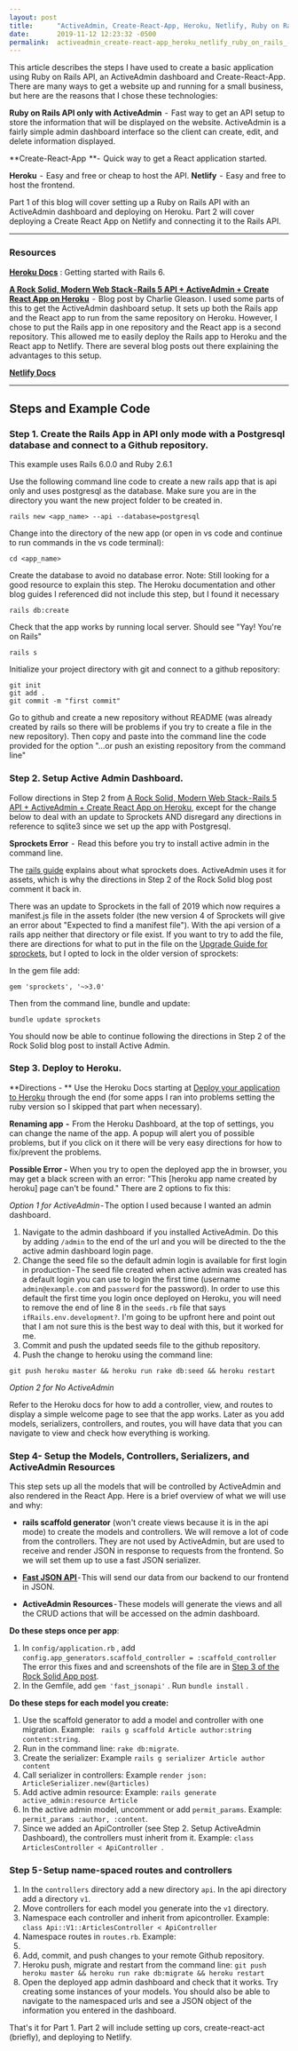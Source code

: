 ```yaml
---
layout: post
title:      "ActiveAdmin, Create-React-App, Heroku, Netlify, Ruby on Rails - Part 1"
date:       2019-11-12 12:23:32 -0500
permalink:  activeadmin_create-react-app_heroku_netlify_ruby_on_rails_-_part_1
---
```



This article describes the steps I have used to create a basic application using Ruby on Rails API, an ActiveAdmin dashboard and Create-React-App. There are many ways to get a website up and running for a small business, but here are the reasons that I chose these technologies:

**Ruby on Rails API only with ActiveAdmin**  -  Fast way to get an API setup to store the information that will be displayed on the website. ActiveAdmin is a fairly simple admin dashboard interface so the client can create, edit, and delete information displayed. 

**Create-React-App  **-  Quick way to get a React application started.

**Heroku**  -  Easy and free or cheap to host the API.
**Netlify**  -  Easy and free to host the frontend.

Part 1 of this blog will cover setting up a Ruby on Rails API with an ActiveAdmin dashboard and deploying on Heroku. 
Part 2 will cover deploying a Create React App on Netlify and connecting it to the Rails API.


---

### Resources
**[Heroku Docs](https://devcenter.heroku.com/articles/getting-started-with-rails6)** : Getting  started with Rails 6. 

**[A Rock Solid, Modern Web Stack - Rails 5 API + ActiveAdmin + Create React App on Heroku](https://blog.heroku.com/a-rock-solid-modern-web-stack)**  -  Blog post by Charlie Gleason.
I used some parts of this to get the ActiveAdmin dashboard setup. It sets up both the Rails app and the React app to run from the same repository on Heroku. However, I chose to put the Rails app in one repository and the React app is a second repository. This allowed me to easily deploy the Rails app to Heroku and the React app to Netlify. There are several blog posts out there explaining the advantages to this setup.

**[Netlify Docs ](https://docs.netlify.com/configure-builds/get-started/#basic-build-settings)**

---

## Steps and Example Code

### Step 1. Create the Rails App in API only mode with a Postgresql database and connect to a Github repository.


This example uses Rails 6.0.0 and Ruby 2.6.1 

Use the following command line code to create a new rails app that is api only and uses postgresql as the database.  Make sure you are in the directory you want the new project folder to be created in.
```
rails new <app_name> --api --database=postgresql
```

Change into the directory of the new app (or open in vs code and continue to run commands in the vs code terminal):
```
cd <app_name>
```

Create the database to avoid no database error.  Note: Still looking for a good resource to explain this step. The Heroku documentation and other blog guides I referenced did not include this step, but I found it necessary
```
rails db:create
```

Check that the app works by running local server. Should see "Yay! You're on Rails"
```
rails s
```

Initialize your project directory with git and connect to a github repository:
```
git init 
git add .
git commit -m "first commit"
```
Go to github and create a new repository without README (was already created by rails so there will be problems if you try to create a file in the new repository).  Then copy and paste into the command line the code provided for the option "...or push an existing repository from the command line"

### Step 2. Setup Active Admin Dashboard.

Follow directions in Step 2 from [A Rock Solid, Modern Web Stack - Rails 5 API + ActiveAdmin + Create React App on Heroku](https://blog.heroku.com/a-rock-solid-modern-web-stack#step-2-getting-activeadmin-working), except for the change below to deal with an update to Sprockets AND disregard any directions in reference to sqlite3 since we set up the app with Postgresql.

**Sprockets Error**  -  Read this before you try to install active admin in the command line. 

The [rails guide](https://guides.rubyonrails.org/asset_pipeline.html) explains about what sprockets does. ActiveAdmin uses it for assets, which is why the directions in Step 2 of the Rock Solid blog post comment it back in.

There was an update to Sprockets in the fall of 2019 which now requires a manifest.js file in the assets folder (the new version 4 of Sprockets will give an error about "Expected to find a manifest file"). With the api version of a rails app neither that directory or file exist. If you want to try to add the file, there are directions for what to put in the file on the [Upgrade Guide for sprockets](https://github.com/rails/sprockets/blob/master/UPGRADING.md#guide-to-upgrading-from-sprockets-3x-to-4x), but I opted to lock in the older version of sprockets:

In the gem file add:
```
gem 'sprockets', '~>3.0'
```


Then from the command line, bundle and update:
```
bundle update sprockets
```

You should now be able to continue following the directions in Step 2 of the Rock Solid blog post to install Active Admin.

### Step 3. Deploy to Heroku.

**Directions - ** Use the Heroku Docs starting at [Deploy your application to Heroku](https://devcenter.heroku.com/articles/getting-started-with-rails6#deploy-your-application-to-heroku) through the end (for some apps I ran into problems setting the ruby version so I skipped that part when necessary).

**Renaming app  -**  From the Heroku Dashboard, at the top of settings, you can change the name of the app. A popup will alert you of possible problems, but if you click on it there will be very easy directions for how to fix/prevent the problems.

**Possible Error -**  When you try to open the deployed app the in browser, you may get a black screen with an error: "This [heroku app name created by heroku] page can't be found." There are 2 options to fix this:

*Option 1 for ActiveAdmin* - The option I used because I wanted an admin dashboard.

1. Navigate to the admin dashboard  if you installed ActiveAdmin. Do this by  adding ```/admin``` to the end of the url and you will be directed to the the active admin dashboard login page. 
2. Change the seed file so the default admin login is available for first login in production - The seed file created when active admin was created has a default login you can use to login the first time (username ```admin@example.com``` and ```password``` for the password). In order to use this default the first time you login once deployed on Heroku, you will need to remove the end of line 8 in the ```seeds.rb``` file that says ``` ifRails.env.development?```.  I'm going to be upfront here and point out that I am not sure this is the best way to deal with this, but it worked for me. 
3. Commit and push the updated seeds file to the github repository.
4. Push the change to heroku using the command line:
```
git push heroku master && heroku run rake db:seed && heroku restart
```

*Option 2 for No ActiveAdmin* 

Refer to the Heroku docs for how to add a controller, view, and routes to display a simple welcome page to see that the app works. Later as you add models, serializers, controllers, and routes, you will have data that you can navigate to view and check how everything is working.

### Step 4- Setup the Models, Controllers, Serializers, and ActiveAdmin Resources
This step sets up all the models that will be controlled by ActiveAdmin and also rendered in the React App. Here is a brief overview of what we will use and why:

* **rails scaffold generator** (won't create views because it is in the api mode) to create the models and controllers. We will remove a lot of code from the controllers. They are not used by ActiveAdmin, but are used to receive and render JSON in response to requests from the frontend. So we will set them up to use a fast JSON serializer.

* **[Fast JSON API ](https://github.com/Netflix/fast_jsonapi)**- This will send our data from our backend to our frontend in JSON. 

* **ActiveAdmin Resources** - These models will generate the views and all the CRUD actions that will be accessed on the admin dashboard.

**Do these steps once per app**:
1. In ```config/application.rb``` , add ```config.app_generators.scaffold_controller = :scaffold_controller``` The error this fixes and and screenshots of the file are in [Step 3 of the Rock Solid App post](https://blog.heroku.com/a-rock-solid-modern-web-stack#step-3-adding-create-react-app-as-the-client). 
2. In the Gemfile, add ```gem 'fast_jsonapi'``` . Run ```bundle install``` . 

**Do these steps for each model you create:**
1. Use the scaffold generator to add a model and controller with one migration. Example: ``` rails g scaffold Article author:string content:string```. 
2. Run in the command line: ```rake db:migrate```.
3.  Create the serializer: Example ```rails g serializer Article author content```
4.  Call serializer in controllers: Example ```render json: ArticleSerializer.new(@articles)```
5.  Add active admin resource: Example: ```rails generate active_admin:resource Article```
6.  In the active admin model, uncomment or add ```permit_params```. Example: ```permit_params :author, :content```.
7.   Since we added an ApiController (see Step 2. Setup ActiveAdmin Dashboard), the controllers must inherit from it. Example: ```class ArticlesController < ApiController ```.


### Step 5 - Setup name-spaced routes and controllers
1. In the ```controllers``` directory add a new directory ```api```. In the api directory add a directory ```v1```.
2. Move controllers for each model you generate into the ```v1``` directory.
3. Namespace each controller and inherit from apicontroller. Example: ```class Api::V1::ArticlesController < ApiController```
4. Namespace routes in ```routes.rb```. Example:
5. <script src="https://gist.github.com/Marie-Burns22/90b61bf0dc29f493d8b7717a713980c6.js"></script>
6. Add, commit, and push changes to your remote Github repository.
7. Heroku push, migrate and restart from the command line:
```git push heroku master && heroku run rake db:migrate && heroku restart```
8. Open the deployed app admin dashboard and check that it works. Try creating some instances of your models. You should also be able to navigate to the namespaced urls and see a JSON object of the information you entered in the dashboard.


That's it for Part 1.  Part 2 will include setting up cors, create-react-act (briefly), and deploying to Netlify.
